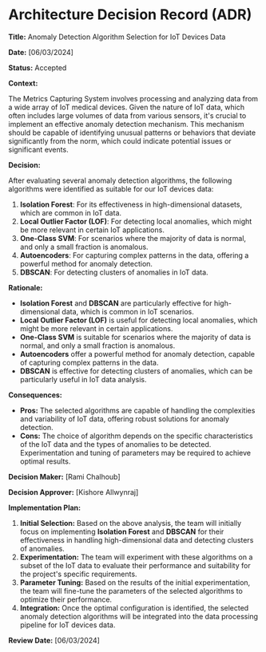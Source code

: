 # Architecture Decision Record (ADR)

**Title:** Anomaly Detection Algorithm Selection for IoT Devices Data

**Date:** [06/03/2024]

**Status:** Accepted

**Context:**

The Metrics Capturing System involves processing and analyzing data from a wide array of IoT medical devices. Given the nature of IoT data, which often includes large volumes of data from various sensors, it's crucial to implement an effective anomaly detection mechanism. This mechanism should be capable of identifying unusual patterns or behaviors that deviate significantly from the norm, which could indicate potential issues or significant events.

**Decision:**

After evaluating several anomaly detection algorithms, the following algorithms were identified as suitable for our IoT devices data:

1. **Isolation Forest**: For its effectiveness in high-dimensional datasets, which are common in IoT data.
2. **Local Outlier Factor (LOF)**: For detecting local anomalies, which might be more relevant in certain IoT applications.
3. **One-Class SVM**: For scenarios where the majority of data is normal, and only a small fraction is anomalous.
4. **Autoencoders**: For capturing complex patterns in the data, offering a powerful method for anomaly detection.
5. **DBSCAN**: For detecting clusters of anomalies in IoT data.

**Rationale:**

- **Isolation Forest** and **DBSCAN** are particularly effective for high-dimensional data, which is common in IoT scenarios.
- **Local Outlier Factor (LOF)** is useful for detecting local anomalies, which might be more relevant in certain applications.
- **One-Class SVM** is suitable for scenarios where the majority of data is normal, and only a small fraction is anomalous.
- **Autoencoders** offer a powerful method for anomaly detection, capable of capturing complex patterns in the data.
- **DBSCAN** is effective for detecting clusters of anomalies, which can be particularly useful in IoT data analysis.

**Consequences:**

- **Pros:** The selected algorithms are capable of handling the complexities and variability of IoT data, offering robust solutions for anomaly detection.
- **Cons:** The choice of algorithm depends on the specific characteristics of the IoT data and the types of anomalies to be detected. Experimentation and tuning of parameters may be required to achieve optimal results.

**Decision Maker:** [Rami Chalhoub]

**Decision Approver:** [Kishore Allwynraj]

**Implementation Plan:**

1. **Initial Selection:** Based on the above analysis, the team will initially focus on implementing **Isolation Forest** and **DBSCAN** for their effectiveness in handling high-dimensional data and detecting clusters of anomalies.
2. **Experimentation:** The team will experiment with these algorithms on a subset of the IoT data to evaluate their performance and suitability for the project's specific requirements.
3. **Parameter Tuning:** Based on the results of the initial experimentation, the team will fine-tune the parameters of the selected algorithms to optimize their performance.
4. **Integration:** Once the optimal configuration is identified, the selected anomaly detection algorithms will be integrated into the data processing pipeline for IoT devices data.

**Review Date:** [06/03/2024]

